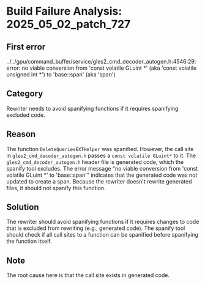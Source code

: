 # Build Failure Analysis: 2025_05_02_patch_727

## First error

../../gpu/command_buffer/service/gles2_cmd_decoder_autogen.h:4546:29: error: no viable conversion from 'const volatile GLuint *' (aka 'const volatile unsigned int *') to 'base::span<const volatile GLuint>' (aka 'span<const volatile unsigned int>')

## Category
Rewriter needs to avoid spanifying functions if it requires spanifying excluded code.

## Reason
The function `DeleteQueriesEXTHelper` was spanified.  However, the call site in `gles2_cmd_decoder_autogen.h` passes a `const volatile GLuint*` to it. The `gles2_cmd_decoder_autogen.h` header file is generated code, which the spanify tool excludes. The error message "no viable conversion from 'const volatile GLuint *' to 'base::span<const volatile GLuint>'" indicates that the generated code was not updated to create a span. Because the rewriter doesn't rewrite generated files, it should not spanify this function.

## Solution
The rewriter should avoid spanifying functions if it requires changes to code that is excluded from rewriting (e.g., generated code).  The spanify tool should check if all call sites to a function can be spanified before spanifying the function itself.

## Note
The root cause here is that the call site exists in generated code.